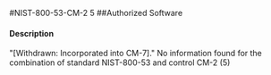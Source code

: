 #NIST-800-53-CM-2 5
##Authorized Software
#### Description
"[Withdrawn: Incorporated into CM-7]."
No information found for the combination of standard NIST-800-53 and control CM-2 (5)
